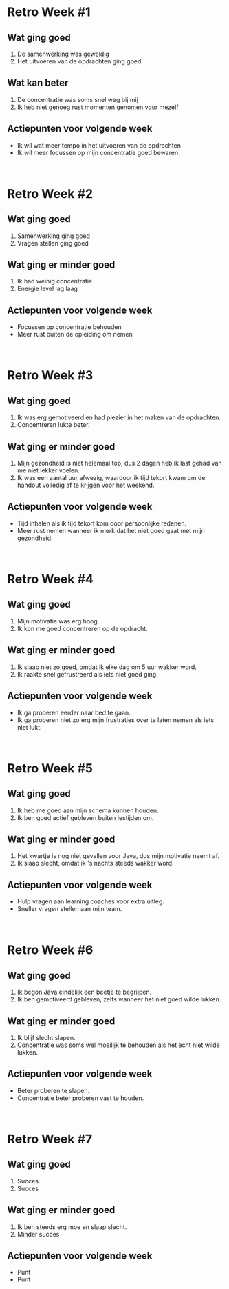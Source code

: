 # Retro Week \#1
## Wat ging goed
1. De samenwerking was geweldig
2. Het uitvoeren van de opdrachten ging goed

## Wat kan beter
1. De concentratie was soms snel weg bij mij
2. Ik heb niet genoeg rust momenten genomen voor mezelf

## Actiepunten voor volgende week
* Ik wil wat meer tempo in het uitvoeren van de opdrachten
* Ik wil meer focussen op mijn concentratie goed bewaren

<br>

# Retro Week \#2
## Wat ging goed
1. Samenwerking ging goed
2. Vragen stellen ging goed

## Wat ging er minder goed
1. Ik had weinig concentratie
2. Energie level lag laag

## Actiepunten voor volgende week
* Focussen op concentratie behouden
* Meer rust buiten de opleiding om nemen

<br>

# Retro Week \#3
## Wat ging goed
1. Ik was erg gemotiveerd en had plezier in het maken van de opdrachten.
2. Concentreren lukte beter.

## Wat ging er minder goed
1. Mijn gezondheid is niet helemaal top, dus 2 dagen heb ik last gehad van me niet lekker voelen.
2. Ik was een aantal uur afwezig, waardoor ik tijd tekort kwam om de handout volledig af te krijgen voor het weekend.

## Actiepunten voor volgende week
* Tijd inhalen als ik tijd tekort kom door persoonlijke redenen.
* Meer rust nemen wanneer ik merk dat het niet goed gaat met mijn gezondheid.

<br>

# Retro Week \#4
## Wat ging goed
1. Mijn motivatie was erg hoog.
2. Ik kon me goed concentreren op de opdracht.

## Wat ging er minder goed
1. Ik slaap niet zo goed, omdat ik elke dag om 5 uur wakker word.
2. Ik raakte snel gefrustreerd als iets niet goed ging.

## Actiepunten voor volgende week
* Ik ga proberen eerder naar bed te gaan.
* Ik ga proberen niet zo erg mijn frustraties over te laten nemen als iets niet lukt.

<br>

# Retro Week \#5
## Wat ging goed
1. Ik heb me goed aan mijn schema kunnen houden.
2. Ik ben goed actief gebleven buiten lestijden om.

## Wat ging er minder goed
1. Het kwartje is nog niet gevallen voor Java, dus mijn motivatie neemt af.
2. Ik slaap slecht, omdat ik 's nachts steeds wakker word.

## Actiepunten voor volgende week
* Hulp vragen aan learning coaches voor extra uitleg.
* Sneller vragen stellen aan mijn team.

<br>

# Retro Week \#6
## Wat ging goed
1. Ik begon Java eindelijk een beetje te begrijpen.
2. Ik ben gemotiveerd gebleven, zelfs wanneer het niet goed wilde lukken.

## Wat ging er minder goed
1. Ik blijf slecht slapen.
2. Concentratie was soms wel moeilijk te behouden als het echt niet wilde lukken.

## Actiepunten voor volgende week
* Beter proberen te slapen.
* Concentratie beter proberen vast te houden.

<br>

# Retro Week \#7
## Wat ging goed
1. Succes
2. Succes

## Wat ging er minder goed
1. Ik ben steeds erg moe en slaap slecht.
2. Minder succes

## Actiepunten voor volgende week
* Punt
* Punt